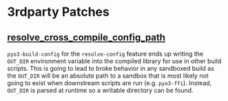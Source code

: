 # 3rdparty Patches

## [resolve_cross_compile_config_path](./resolve_cross_compile_config_path.patch)

`pyo3-build-config` for the `resolve-config` feature ends up writing the
`OUT_DIR` environment variable into the compiled library for use in other
build scripts. This is going to lead to broke behavior in any sandboxed
build as the `OUT_DIR` will be an absolute path to a sandbox that is most
likely not going to exist when downstream scripts are run (e.g.
`pyo3-ffi`). Instead, `OUT_DIR` is parsed at runtime so a writable
directory can be found.
